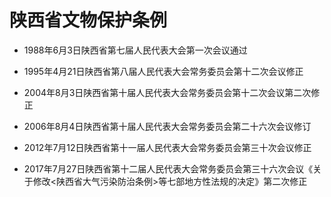 # 陕西省文物保护条例

- 1988年6月3日陕西省第七届人民代表大会第一次会议通过

- 1995年4月21日陕西省第八届人民代表大会常务委员会第十二次会议修正

- 2004年8月3日陕西省第十届人民代表大会常务委员会第十二次会议第二次修正

- 2006年8月4日陕西省第十届人民代表大会常务委员会第二十六次会议修订

- 2012年7月12日陕西省第十一届人民代表大会常务委员会第三十次会议修正

- 2017年7月27日陕西省第十二届人民代表大会常务委员会第三十六次会议《关于修改<陕西省大气污染防治条例>等七部地方性法规的决定》第二次修正

<!-- INFO END -->
